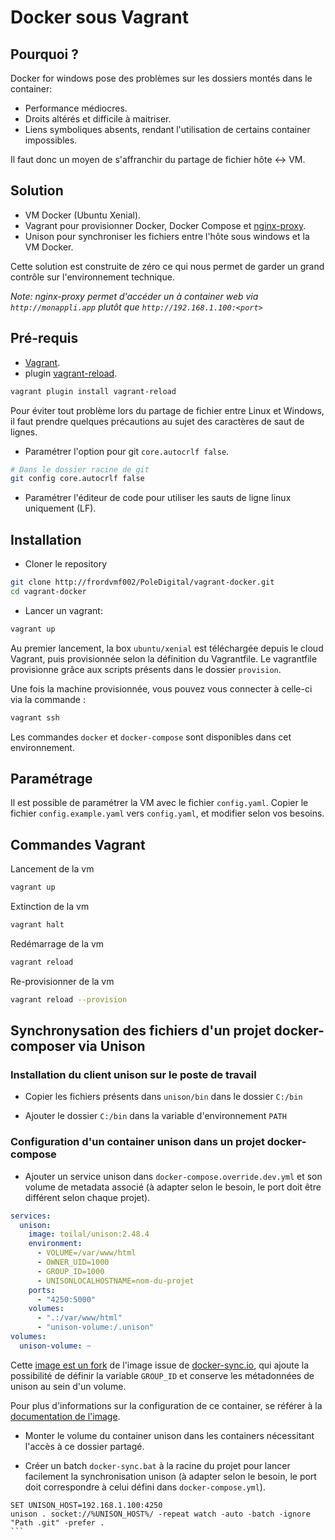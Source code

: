 # Docker sous Vagrant

## Pourquoi ?

Docker for windows pose des problèmes sur les dossiers montés dans le container:

- Performance médiocres.
- Droits altérés et difficile à maitriser.
- Liens symboliques absents, rendant l'utilisation de certains container impossibles.

Il faut donc un moyen de s'affranchir du partage de fichier hôte <-> VM.

## Solution

- VM Docker (Ubuntu Xenial).
- Vagrant pour provisionner Docker, Docker Compose et [nginx-proxy](https://github.com/jwilder/nginx-proxy).
- Unison pour synchroniser les fichiers entre l'hôte sous windows et la VM Docker.

Cette solution est construite de zéro ce qui nous permet de garder un grand contrôle sur l'environnement technique.

*Note: nginx-proxy permet d'accéder un à container web via `http://monappli.app` plutôt que `http://192.168.1.100:<port>`*

## Pré-requis

- [Vagrant](https://www.vagrantup.com/).
- plugin [vagrant-reload](https://github.com/aidanns/vagrant-reload).

```bash
vagrant plugin install vagrant-reload
```

Pour éviter tout problème lors du partage de fichier entre Linux et Windows, il faut prendre quelques précautions au 
sujet des caractères de saut de lignes.

* Paramétrer l'option pour git `core.autocrlf false`.

```bash
# Dans le dossier racine de git
git config core.autocrlf false
```

* Paramétrer l'éditeur de code pour utiliser les sauts de ligne linux uniquement (LF).

## Installation

- Cloner le repository

```bash
git clone http://frordvmf002/PoleDigital/vagrant-docker.git
cd vagrant-docker
```

- Lancer un vagrant:

```bash
vagrant up
```

Au premier lancement, la box `ubuntu/xenial` est téléchargée depuis le cloud Vagrant, puis provisionnée selon la 
définition du Vagrantfile. Le vagrantfile provisionne grâce aux scripts présents dans le dossier `provision`.

Une fois la machine provisionnée, vous pouvez vous connecter à celle-ci via la commande :

```bash
vagrant ssh
```

Les commandes `docker` et `docker-compose` sont disponibles dans cet environnement.

## Paramétrage

Il est possible de paramétrer la VM avec le fichier `config.yaml`. Copier le fichier `config.example.yaml` vers 
`config.yaml`, et modifier selon vos besoins.

## Commandes Vagrant

Lancement de la vm

```bash
vagrant up
```

Extinction de la vm
```bash
vagrant halt
```

Redémarrage de la vm
```bash
vagrant reload
```

Re-provisionner de la vm
```bash
vagrant reload --provision
```

## Synchronysation des fichiers d'un projet docker-composer via Unison

### Installation du client unison sur le poste de travail

- Copier les fichiers présents dans `unison/bin` dans le dossier `C:/bin`

- Ajouter le dossier `C:/bin` dans la variable d'environnement `PATH`

### Configuration d'un container unison dans un projet docker-compose

- Ajouter un service unison dans `docker-compose.override.dev.yml` et son volume de metadata associé (à adapter selon 
le besoin, le port doit être différent selon chaque projet).

```yml
services:
  unison:
    image: toilal/unison:2.48.4
    environment:
      - VOLUME=/var/www/html
      - OWNER_UID=1000
      - GROUP_ID=1000
      - UNISONLOCALHOSTNAME=nom-du-projet
    ports:
      - "4250:5000"
    volumes:
      - ".:/var/www/html"
      - "unison-volume:/.unison"
volumes:
  unison-volume: ~
```

Cette [image est un fork](https://github.com/Toilal/docker-image-unison) de l'image issue de 
[docker-sync.io](http://docker-sync.io/), qui ajoute la possibilité de définir la variable `GROUP_ID` et conserve
les métadonnées de unison au sein d'un volume.

Pour plus d'informations sur la configuration de ce container, se référer à la 
[documentation de l'image](https://github.com/Toilal/docker-image-unison).

- Monter le volume du container unison dans les containers nécessitant l'accès à ce dossier partagé.

- Créer un batch `docker-sync.bat` à la racine du projet pour lancer facilement la synchronisation unison (à adapter 
selon le besoin, le port doit correspondre à celui défini dans `docker-compose.yml`).

````
SET UNISON_HOST=192.168.1.100:4250
unison . socket://%UNISON_HOST%/ -repeat watch -auto -batch -ignore "Path .git" -prefer .
```